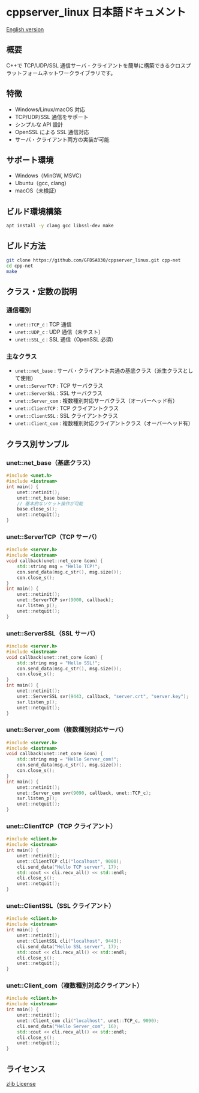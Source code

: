 # cppserver_linux 日本語ドキュメント

[English version](README_en.md)

## 概要

C++で TCP/UDP/SSL 通信サーバ・クライアントを簡単に構築できるクロスプラットフォームネットワークライブラリです。

## 特徴

- Windows/Linux/macOS 対応
- TCP/UDP/SSL 通信をサポート
- シンプルな API 設計
- OpenSSL による SSL 通信対応
- サーバ・クライアント両方の実装が可能

## サポート環境

- Windows（MinGW, MSVC）
- Ubuntu（gcc, clang）
- macOS（未検証）

## ビルド環境構築

```bash
apt install -y clang gcc libssl-dev make
```

## ビルド方法

```bash
git clone https://github.com/GFDSA030/cppserver_linux.git cpp-net
cd cpp-net
make
```

## クラス・定数の説明

### 通信種別

- `unet::TCP_c` : TCP 通信
- `unet::UDP_c` : UDP 通信（未テスト）
- `unet::SSL_c` : SSL 通信（OpenSSL 必須）

### 主なクラス

- `unet::net_base` : サーバ・クライアント共通の基底クラス（派生クラスとして使用）
- `unet::ServerTCP` : TCP サーバクラス
- `unet::ServerSSL` : SSL サーバクラス
- `unet::Server_com` : 複数種別対応サーバクラス（オーバーヘッド有）
- `unet::ClientTCP` : TCP クライアントクラス
- `unet::ClientSSL` : SSL クライアントクラス
- `unet::Client_com` : 複数種別対応クライアントクラス（オーバーヘッド有）

## クラス別サンプル

### unet::net_base（基底クラス）

```cpp
#include <unet.h>
#include <iostream>
int main() {
    unet::netinit();
    unet::net_base base;
    // 基本的なソケット操作が可能
    base.close_s();
    unet::netquit();
}
```

### unet::ServerTCP（TCP サーバ）

```cpp
#include <server.h>
#include <iostream>
void callback(unet::net_core &con) {
    std::string msg = "Hello TCP!";
    con.send_data(msg.c_str(), msg.size());
    con.close_s();
}
int main() {
    unet::netinit();
    unet::ServerTCP svr(9000, callback);
    svr.listen_p();
    unet::netquit();
}
```

### unet::ServerSSL（SSL サーバ）

```cpp
#include <server.h>
#include <iostream>
void callback(unet::net_core &con) {
    std::string msg = "Hello SSL!";
    con.send_data(msg.c_str(), msg.size());
    con.close_s();
}
int main() {
    unet::netinit();
    unet::ServerSSL svr(9443, callback, "server.crt", "server.key");
    svr.listen_p();
    unet::netquit();
}
```

### unet::Server_com（複数種別対応サーバ）

```cpp
#include <server.h>
#include <iostream>
void callback(unet::net_core &con) {
    std::string msg = "Hello Server_com!";
    con.send_data(msg.c_str(), msg.size());
    con.close_s();
}
int main() {
    unet::netinit();
    unet::Server_com svr(9090, callback, unet::TCP_c);
    svr.listen_p();
    unet::netquit();
}
```

### unet::ClientTCP（TCP クライアント）

```cpp
#include <client.h>
#include <iostream>
int main() {
    unet::netinit();
    unet::ClientTCP cli("localhost", 9000);
    cli.send_data("Hello TCP server", 17);
    std::cout << cli.recv_all() << std::endl;
    cli.close_s();
    unet::netquit();
}
```

### unet::ClientSSL（SSL クライアント）

```cpp
#include <client.h>
#include <iostream>
int main() {
    unet::netinit();
    unet::ClientSSL cli("localhost", 9443);
    cli.send_data("Hello SSL server", 17);
    std::cout << cli.recv_all() << std::endl;
    cli.close_s();
    unet::netquit();
}
```

### unet::Client_com（複数種別対応クライアント）

```cpp
#include <client.h>
#include <iostream>
int main() {
    unet::netinit();
    unet::Client_com cli("localhost", unet::TCP_c, 9090);
    cli.send_data("Hello Server_com", 16);
    std::cout << cli.recv_all() << std::endl;
    cli.close_s();
    unet::netquit();
}
```

## ライセンス

[zlib License](LICENSE_ja)
